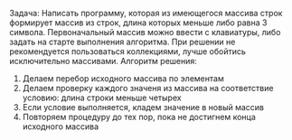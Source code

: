 Задача:
Написать программу, которая из имеющегося массива строк формирует массив из строк, длина которых меньше либо равна 3 символа. Первоначальный массив можно ввести с клавиатуры, либо задать на старте выполнения алгоритма. При решении не рекомендуется пользоваться коллекциями, лучше обойтись исключительно массивами.
Алгоритм решения:
1.	Делаем перебор  исходного массива по элементам
2.	Делаем проверку каждого значеня из массива на соответствие условию: длина строки меньше четырех
3.	Если условие выполняется, кладем значение в новый массив
4.	Повторяем процедуру до тех пор, пока не достигнем конца исходного массива
